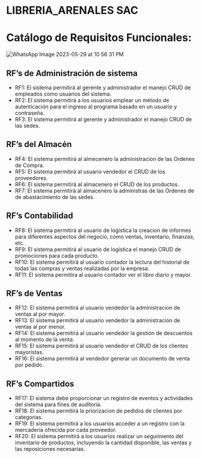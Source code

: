# LIBRERIA_ARENALES SAC

# Catálogo de Requisitos Funcionales:
![WhatsApp Image 2023-05-29 at 10 56 31 PM](https://github.com/Duvet05/LIBRERIA_ARENALES/assets/69012359/b95f747f-8075-43c4-af08-dcab2bea094a)

## RF’s de Administración de sistema
- RF1: El sistema permitirá al gerente y administrador el manejo CRUD de empleados como usuarios del sistema.
- RF2: El sistema permitirá a los usuarios emplear un método de autenticación para el ingreso al programa basado en un usuario y contraseña. 
- RF3: El sistema permitirá al gerente y administrador el manejo CRUD de las sedes.

## RF’s del Almacén
- RF4: El sistema permitirá al almecenero la administracion de las Ordenes de Compra.
- RF5: El sistema permitirá al usuario vendedor el CRUD de los proveedores.
- RF6: El sistema permitirá al almacenero el CRUD de los productos.
- RF7: El sistema permitirá al almacenero la administras de las Ordenes de de abastacimiento de las sedes.

## RF’s Contabilidad
- RF8: El sistema permitirá al usuario de logística la creacion de informes para diferentes aspectos del negocio, como ventas, inventario, finanzas, etc.
- RF9: El sistema permitirá al usuario de logística el manejo CRUD de promociones para cada producto.
- RF10: El sistema permitirá al usuario contador la lectura del historial de todas las compras y ventas realizadas por la empresa.
- RF11: El sistema permitira al usuario contador ver el libro diario y mayor.

## RF’s de Ventas
- RF12: El sistema permitirá al usuario vendedor la administracion de ventas al por mayor. 
- RF13: El sistema permitirá al usuario vendedor la administracion de ventas al por menor.
- RF14: El sistema permitirá al usuario vendedor la gestión de descuentos al momento de la venta.
- RF15: El sistema permitirá al usuario vendedor el CRUD de los clientes mayoristas.
- RF16: El sistema permitirá al vendedor generar un documento de venta por pedido.

## RF’s Compartidos
- RF17: El sistema debe proporcionar un registro de eventos y actividades del sistema para fines de auditoría.
- RF18: El sistema permitirá la priorizacion de pedidos de clientes por categorias. 
- RF19: El sistema permitirá a los usuarios acceder a un registro con la mercadería ofrecida por cada proveedor.
- RF20: El sistema permitirá a los usuarios realizar un seguimiento del inventario de productos, incluyendo la cantidad disponible, las ventas y las reposiciones necesarias.

